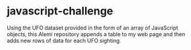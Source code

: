 # javascript-challenge
Using the UFO dataset provided in the form of an array of JavaScript objects, this Alemi repository appends a table to my web page and then adds new rows of data for each UFO sighting.
